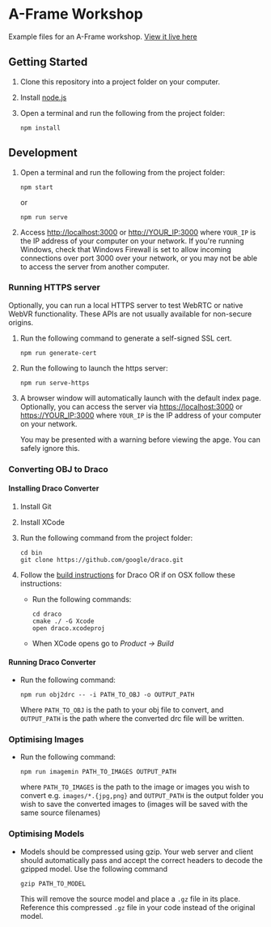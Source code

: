 # A-Frame Workshop

Example files for an A-Frame workshop. [View it live here](http://uxvirtual.github.io/aframe-workshop)

## Getting Started

1.  Clone this repository into a project folder on your computer.

2.  Install [node.js](https://nodejs.org/en/)

3.  Open a terminal and run the following from the project folder:

    ```
    npm install
    ```

## Development

1.  Open a terminal and run the following from the project folder:

    ```
    npm start
    ```

    or

    ```
    npm run serve
    ```

2.  Access [http://localhost:3000](http://localhost:3000) or [http://YOUR_IP:3000](http://YOUR_IP:3000) where `YOUR_IP`
    is the IP address of your computer on your network. If you're running Windows, check that Windows Firewall is set
    to allow incoming connections over port 3000 over your network, or you may not be able to access the server from
    another computer.

### Running HTTPS server

Optionally, you can run a local HTTPS server to test WebRTC or native WebVR functionality. These APIs are not usually available for non-secure origins.

1.  Run the following command to generate a self-signed SSL cert.

    ```
    npm run generate-cert
    ```

2.  Run the following to launch the https server:

    ```
    npm run serve-https
    ```

3.  A browser window will automatically launch with the default index page. Optionally, you can access the server via
    [https://localhost:3000](https://localhost:3000) or [https://YOUR_IP:3000](https://YOUR_IP:3000) where `YOUR_IP` is
    the IP address of your computer on your network.

    You may be presented with a warning before viewing the apge. You can safely ignore this.

### Converting OBJ to Draco

#### Installing Draco Converter

1.  Install Git

2.  Install XCode

3.  Run the following command from the project folder:

    ```
    cd bin
    git clone https://github.com/google/draco.git
    ```

4.  Follow the [build instructions](https://github.com/google/draco#building) for Draco OR if on OSX follow these instructions:

    *   Run the following commands:

        ```
        cd draco
        cmake ./ -G Xcode
        open draco.xcodeproj
        ```
    *   When XCode opens go to *Product -> Build*

#### Running Draco Converter

*   Run the following command:

    ```
    npm run obj2drc -- -i PATH_TO_OBJ -o OUTPUT_PATH
    ```

    Where `PATH_TO_OBJ` is the path to your obj file to convert, and `OUTPUT_PATH` is the path where the converted drc
    file will be written.

### Optimising Images

*   Run the following command:

    ```
    npm run imagemin PATH_TO_IMAGES OUTPUT_PATH
    ```

    where `PATH_TO_IMAGES` is the path to the image or images you wish to convert e.g. `images/*.{jpg,png}` and
    `OUTPUT_PATH` is the output folder you wish to save the converted images to (images will be saved with the same
    source filenames)

### Optimising Models

*   Models should be compressed using gzip. Your web server and client should automatically pass and accept the correct
    headers to decode the gzipped model. Use the following command

    ```
    gzip PATH_TO_MODEL
    ```

    This will remove the source model and place a `.gz` file in its place. Reference this compressed `.gz` file in your
    code instead of the original model.
